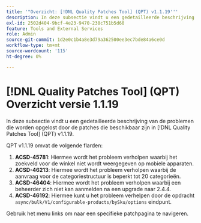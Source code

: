 ```yaml
---
title: '"Overzicht: [!DNL Quality Patches Tool] (QPT) v1.1.19'''
description: In deze subsectie vindt u een gedetailleerde beschrijving van de problemen die worden opgelost door de patches die beschikbaar zijn in [!DNL Quality Patches Tool] (QPT) v1.1.19.
exl-id: 2502d404-9bcf-4e23-9470-230c751b5d60
feature: Tools and External Services
role: Admin
source-git-commit: 1d2e0c1b4a8e3d79a362500ee3ec7bde84a6ce0d
workflow-type: tm+mt
source-wordcount: '115'
ht-degree: 0%

---
```


# [!DNL Quality Patches Tool] (QPT) Overzicht versie 1.1.19

In deze subsectie vindt u een gedetailleerde beschrijving van de problemen die worden opgelost door de patches die beschikbaar zijn in [!DNL Quality Patches Tool] (QPT) v1.1.19.

QPT v1.1.19 omvat de volgende flarden:

1. **ACSD-45781**: Hiermee wordt het probleem verholpen waarbij het zoekveld voor de winkel niet wordt weergegeven op mobiele apparaten.
1. **ACSD-46213**: Hiermee wordt het probleem verholpen waarbij de aanvraag voor de categoriestructuur is beperkt tot 20 categorieën.
1. **ACSD-46404**: Hiermee wordt het probleem verholpen waarbij een beheerder zich niet kan aanmelden na een upgrade naar 2.4.4.
1. **ACSD-46192**: Hiermee kunt u het probleem verhelpen door de opdracht `async/bulk/V1/configurable-products/bySku/options` eindpunt.

Gebruik het menu links om naar een specifieke patchpagina te navigeren.
